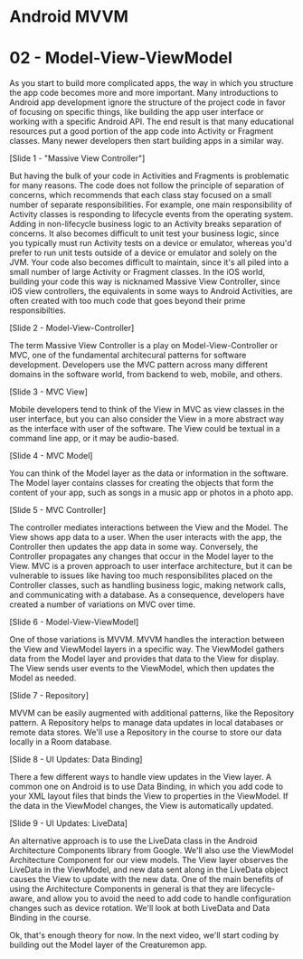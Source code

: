 # Android MVVM
# 02 - Model-View-ViewModel

As you start to build more complicated apps, the way in which you structure the app code becomes more and more important. Many introductions to Android app development ignore the structure of the project code in favor of focusing on specific things, like building the app user interface or working with a specific Android API. The end result is that many educational resources put a good portion of the app code into Activity or Fragment classes. Many newer developers then start building apps in a similar way.

[Slide 1 - "Massive View Controller"]

But having the bulk of your code in Activities and Fragments is problematic for many reasons. The code does not follow the principle of separation of concerns, which recommends that each class stay focused on a small number of separate responsibilities. For example, one main responsibility of Activity classes is responding to lifecycle events from the operating system. Adding in non-lifecycle business logic to an Activity breaks separation of concerns. It also becomes difficult to unit test your business logic, since you typically must run Activity tests on a device or emulator, whereas you'd prefer to run unit tests outside of a device or emulator and solely on the JVM. Your code also becomes difficult to maintain, since it's all piled into a small number of large Activity or Fragment classes. In the iOS world, building your code this way is nicknamed Massive View Controller, since iOS view controllers, the equivalents in some ways to Android Activities, are often created with too much code that goes beyond their prime responsibilties.

[Slide 2 - Model-View-Controller]

The term Massive View Controller is a play on Model-View-Controller or MVC, one of the fundamental architecural patterns for software development. Developers use the MVC pattern across many different domains in the software world, from backend to web, mobile, and others.

[Slide 3 - MVC View]

Mobile developers tend to think of the View in MVC as view classes in the user interface, but you can also consider the View in a more abstract way as the interface with user of the software. The View could be textual in a command line app, or it may be audio-based.

[Slide 4 - MVC Model]

You can think of the Model layer as the data or information in the software. The Model layer contains classes for creating the objects that form the content of your app, such as songs in a music app or photos in a photo app.

[Slide 5 - MVC Controller]

The controller mediates interactions between the View and the Model. The View shows app data to a user. When the user interacts with the app, the Controller then updates the app data in some way. Conversely, the Controller propagates any changes that occur in the Model layer to the View. MVC is a proven approach to user interface architecture, but it can be vulnerable to issues like having too much responsibilites placed on the Controller classes, such as handling business logic, making network calls, and communicating with a database. As a consequence, developers have created a number of variations on MVC over time.

[Slide 6 - Model-View-ViewModel]

One of those variations is MVVM. MVVM handles the interaction between the View and ViewModel layers in a specific way. The ViewModel gathers data from the Model layer and provides that data to the View for display. The View sends user events to the ViewModel, which then updates the Model as needed.

[Slide 7 - Repository]

MVVM can be easily augmented with additional patterns, like the Repository pattern. A Repository helps to manage data updates in local databases or remote data stores. We'll use a Repository in the course to store our data locally in a Room database.

[Slide 8 - UI Updates: Data Binding]

There a few different ways to handle view updates in the View layer. A common one on Android is to use Data Binding, in which you add code to your XML layout files that binds the View to properties in the ViewModel. If the data in the ViewModel changes, the View is automatically updated.

[Slide 9 - UI Updates: LiveData]

An alternative approach is to use the LiveData class in the Android Architecture Components library from Google. We'll also use the ViewModel Architecture Component for our view models. The View layer observes the LiveData in the ViewModel, and new data sent along in the LiveData object causes the View to update with the new data. One of the main benefits of using the Architecture Components in general is that they are lifecycle-aware, and allow you to avoid the need to add code to handle configuration changes such as device rotation. We'll look at both LiveData and Data Binding in the course.

Ok, that's enough theory for now. In the next video, we'll start coding by building out the Model layer of the Creaturemon app.	